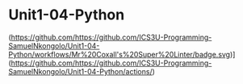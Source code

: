 # Unit1-04-Python
(https://github.com/https://github.com/ICS3U-Programming-SamuelNkongolo/Unit1-04-Python/workflows/Mr%20Coxall's%20Super%20Linter/badge.svg)](https://github.com/https://github.com/ICS3U-Programming-SamuelNkongolo/Unit1-04-Python/actions/)
